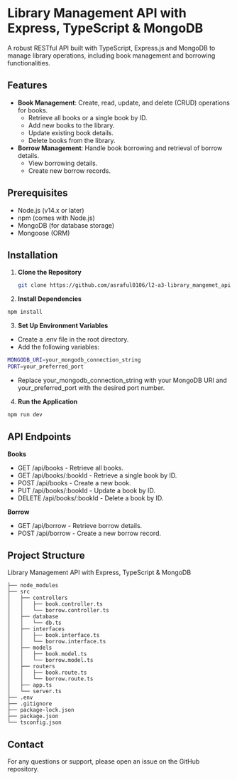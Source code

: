 # Library Management API with Express, TypeScript & MongoDB

A robust RESTful API built with TypeScript, Express.js and MongoDB to manage library operations, including book management and borrowing functionalities.

## Features

- **Book Management**: Create, read, update, and delete (CRUD) operations for books.
  - Retrieve all books or a single book by ID.
  - Add new books to the library.
  - Update existing book details.
  - Delete books from the library.
- **Borrow Management**: Handle book borrowing and retrieval of borrow details.
  - View borrowing details.
  - Create new borrow records.

## Prerequisites

- Node.js (v14.x or later)
- npm (comes with Node.js)
- MongoDB (for database storage)
- Mongoose (ORM)

## Installation

1. **Clone the Repository**
   ```bash
   git clone https://github.com/asraful0106/l2-a3-library_mangemet_api.git
   ```

2. **Install Dependencies**
```bash
npm install
```
3. **Set Up Environment Variables**

- Create a .env file in the root directory.
- Add the following variables:
```bash
MONGODB_URI=your_mongodb_connection_string
PORT=your_preferred_port
```
- Replace your_mongodb_connection_string with your MongoDB URI and your_preferred_port with the desired port number.

4. **Run the Application**
```bash
npm run dev
```

## API Endpoints

**Books**
- GET /api/books - Retrieve all books.
- GET /api/books/:bookId - Retrieve a single book by ID.
- POST /api/books - Create a new book.
- PUT /api/books/:bookId - Update a book by ID.
- DELETE /api/books/:bookId - Delete a book by ID.

**Borrow**
- GET /api/borrow - Retrieve borrow details.
- POST /api/borrow - Create a new borrow record.

## Project Structure

Library Management API with Express, TypeScript & MongoDB<br>
```
├── node_modules
├── src
│   ├── controllers
│   │   ├── book.controller.ts
│   │   └── borrow.controller.ts
│   ├── database
│   │   └── db.ts
│   ├── interfaces
│   │   ├── book.interface.ts
│   │   └── borrow.interface.ts
│   ├── models
│   │   ├── book.model.ts
│   │   └── borrow.model.ts
│   ├── routers
│   │   ├── book.route.ts
│   │   └── borrow.route.ts
│   ├── app.ts
│   └── server.ts
├── .env
├── .gitignore
├── package-lock.json
├── package.json
└── tsconfig.json
```

## Contact
For any questions or support, please open an issue on the GitHub repository.